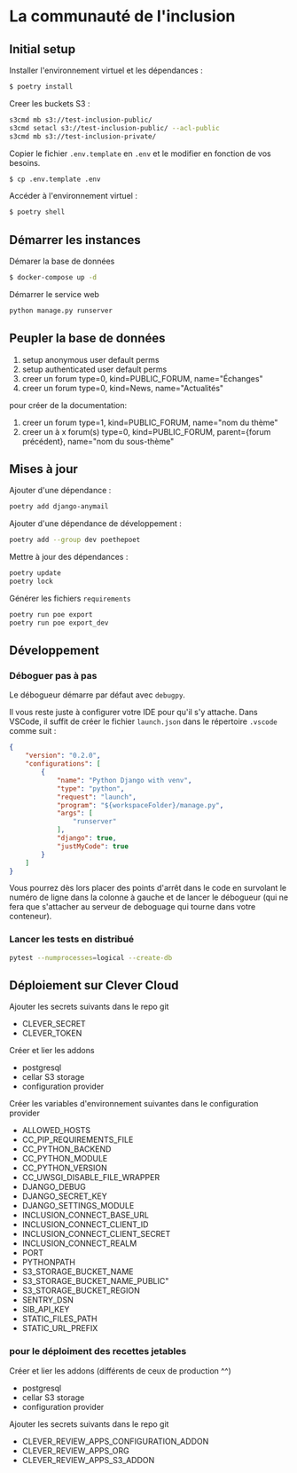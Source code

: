 # La communauté de l'inclusion

## Initial setup

Installer l'environnement virtuel et les dépendances :

```bash
$ poetry install
```

Creer les buckets S3 :

```bash
s3cmd mb s3://test-inclusion-public/
s3cmd setacl s3://test-inclusion-public/ --acl-public
s3cmd mb s3://test-inclusion-private/
```

Copier le fichier `.env.template` en `.env` et le modifier en fonction de vos besoins.

```bash
$ cp .env.template .env
```

Accéder à l'environnement virtuel :

```bash
$ poetry shell
```

## Démarrer les instances

Démarer la base de données

```bash
$ docker-compose up -d
```

Démarrer le service web

```bash
python manage.py runserver
```

## Peupler la base de données

1. setup anonymous user default perms
1. setup authenticated user default perms
1. creer un forum type=0, kind=PUBLIC_FORUM, name="Échanges"
1. creer un forum type=0, kind=News, name="Actualités"

pour créer de la documentation:

1. creer un forum type=1, kind=PUBLIC_FORUM, name="nom du thème"
1. creer un à x forum(s) type=0, kind=PUBLIC_FORUM, parent={forum précédent}, name="nom du sous-thème"

## Mises à jour

Ajouter d'une dépendance :

```bash
poetry add django-anymail
```

Ajouter d'une dépendance de développement :

```bash
poetry add --group dev poethepoet
```

Mettre à jour des dépendances :

```bash
poetry update
poetry lock
```

Générer les fichiers `requirements`

```bash
poetry run poe export
poetry run poe export_dev
```

## Développement

### Déboguer pas à pas

Le débogueur démarre par défaut avec `debugpy`.

Il vous reste juste à configurer votre IDE pour qu'il s'y attache. Dans VSCode, il suffit de créer le fichier `launch.json` dans le répertoire `.vscode` comme suit :

```json
{
    "version": "0.2.0",
    "configurations": [
        {
            "name": "Python Django with venv",
            "type": "python",
            "request": "launch",
            "program": "${workspaceFolder}/manage.py",
            "args": [
                "runserver"
            ],
            "django": true,
            "justMyCode": true
        }
    ]
}

```

Vous pourrez dès lors placer des points d'arrêt dans le code en survolant le numéro de ligne dans la colonne à gauche et de lancer le débogueur (qui ne fera que s'attacher au serveur de deboguage qui tourne dans votre conteneur).

### Lancer les tests en distribué

```bash
pytest --numprocesses=logical --create-db
```

## Déploiement sur Clever Cloud

Ajouter les secrets suivants dans le repo git

- CLEVER_SECRET
- CLEVER_TOKEN

Créer et lier les addons

- postgresql
- cellar S3 storage
- configuration provider

Créer les variables d'environnement suivantes dans le configuration provider

- ALLOWED_HOSTS
- CC_PIP_REQUIREMENTS_FILE
- CC_PYTHON_BACKEND
- CC_PYTHON_MODULE
- CC_PYTHON_VERSION
- CC_UWSGI_DISABLE_FILE_WRAPPER
- DJANGO_DEBUG
- DJANGO_SECRET_KEY
- DJANGO_SETTINGS_MODULE
- INCLUSION_CONNECT_BASE_URL
- INCLUSION_CONNECT_CLIENT_ID
- INCLUSION_CONNECT_CLIENT_SECRET
- INCLUSION_CONNECT_REALM
- PORT
- PYTHONPATH
- S3_STORAGE_BUCKET_NAME
- S3_STORAGE_BUCKET_NAME_PUBLIC"
- S3_STORAGE_BUCKET_REGION
- SENTRY_DSN
- SIB_API_KEY
- STATIC_FILES_PATH
- STATIC_URL_PREFIX

### pour le déploiment des recettes jetables

Créer et lier les addons (différents de ceux de production ^^)

- postgresql
- cellar S3 storage
- configuration provider

Ajouter les secrets suivants dans le repo git

- CLEVER_REVIEW_APPS_CONFIGURATION_ADDON
- CLEVER_REVIEW_APPS_ORG
- CLEVER_REVIEW_APPS_S3_ADDON
